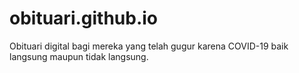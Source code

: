 # obituari.github.io
Obituari digital bagi mereka yang telah gugur karena COVID-19 baik langsung maupun tidak langsung.
